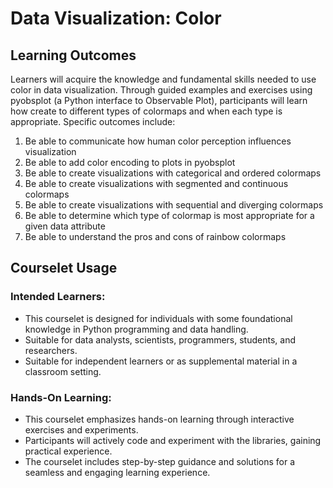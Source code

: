 # Data Visualization: Color

## Learning Outcomes

Learners will acquire the knowledge and fundamental skills needed to use color in data visualization. Through guided examples and exercises using pyobsplot (a Python interface to Observable Plot), participants will learn how create to different types of colormaps and when each type is appropriate. Specific outcomes include:

1. Be able to communicate how human color perception influences visualization
2. Be able to add color encoding to plots in pyobsplot
3. Be able to create visualizations with categorical and ordered colormaps
4. Be able to create visualizations with segmented and continuous colormaps
5. Be able to create visualizations with sequential and diverging colormaps
6. Be able to determine which type of colormap is most appropriate for a given data attribute
7. Be able to understand the pros and cons of rainbow colormaps

## Courselet Usage

### Intended Learners:

- This courselet is designed for individuals with some foundational knowledge in Python programming and data handling.
- Suitable for data analysts, scientists, programmers, students, and researchers.
- Suitable for independent learners or as supplemental material in a classroom setting.

### Hands-On Learning:

- This courselet emphasizes hands-on learning through interactive exercises and experiments.
- Participants will actively code and experiment with the libraries, gaining practical experience.
- The courselet includes step-by-step guidance and solutions for a seamless and engaging learning experience.